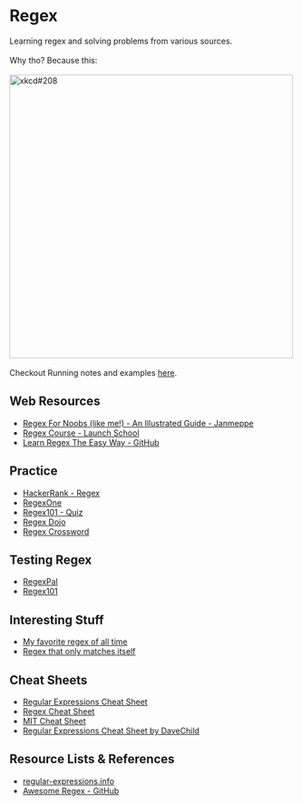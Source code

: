 # Regex
Learning regex and solving problems from various sources.<br><br> 
Why tho? Because this: <br><br> 
<img src="https://imgs.xkcd.com/comics/regular_expressions.png" alt="xkcd#208" title="xkcd comic#208" width="500"/>
<br> <br> 
Checkout Running notes and examples [here](https://github.com/abhishekarya1/regex/blob/master/NOTES.md).

## Web Resources
- [Regex For Noobs (like me!) - An Illustrated Guide - Janmeppe](https://www.janmeppe.com/blog/regex-for-noobs/)
- [Regex Course - Launch School](https://launchschool.com/books/regex/read/introduction)
- [Learn Regex The Easy Way - GitHub](https://github.com/ziishaned/learn-regex/blob/master/README.md)

## Practice
- [HackerRank - Regex](https://www.hackerrank.com/domains/regex)
- [RegexOne](https://regexone.com/)
- [Regex101 - Quiz](https://regex101.com/quiz)
- [Regex Dojo](https://www.shortcutfoo.com/app/dojos/regex)
- [Regex Crossword](https://regexcrossword.com/)

## Testing Regex
- [RegexPal](https://www.regexpal.com/)
- [Regex101](https://regex101.com/)

## Interesting Stuff
- [My favorite regex of all time](https://catonmat.net/my-favorite-regex)
- [Regex that only matches itself](https://codegolf.stackexchange.com/questions/28821/regex-that-only-matches-itself/31863#31863)

## Cheat Sheets
- [Regular Expressions Cheat Sheet](https://www.cheatography.com/davechild/cheat-sheets/regular-expressions/)
- [Regex Cheat Sheet](http://www.rexegg.com/regex-quickstart.html)
- [MIT Cheat Sheet](http://web.mit.edu/hackl/www/lab/turkshop/slides/regex-cheatsheet.pdf)
- [Regular Expressions Cheat Sheet by DaveChild](https://cheatography.com/davechild/cheat-sheets/regular-expressions/)

## Resource Lists & References
- [regular-expressions.info](https://www.regular-expressions.info/)
- [Awesome Regex - GitHub](https://github.com/aloisdg/awesome-regex)
